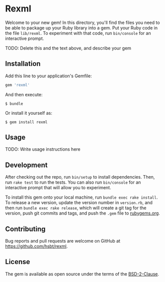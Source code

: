 # Rexml

Welcome to your new gem! In this directory, you'll find the files you need to be able to package up your Ruby library into a gem. Put your Ruby code in the file `lib/rexml`. To experiment with that code, run `bin/console` for an interactive prompt.

TODO: Delete this and the text above, and describe your gem

## Installation

Add this line to your application's Gemfile:

```ruby
gem 'rexml'
```

And then execute:

    $ bundle

Or install it yourself as:

    $ gem install rexml

## Usage

TODO: Write usage instructions here

## Development

After checking out the repo, run `bin/setup` to install dependencies. Then, run `rake test` to run the tests. You can also run `bin/console` for an interactive prompt that will allow you to experiment.

To install this gem onto your local machine, run `bundle exec rake install`. To release a new version, update the version number in `version.rb`, and then run `bundle exec rake release`, which will create a git tag for the version, push git commits and tags, and push the `.gem` file to [rubygems.org](https://rubygems.org).

## Contributing

Bug reports and pull requests are welcome on GitHub at https://github.com/hsbt/rexml.

## License

The gem is available as open source under the terms of the [BSD-2-Clause](LICENSE.txt).
